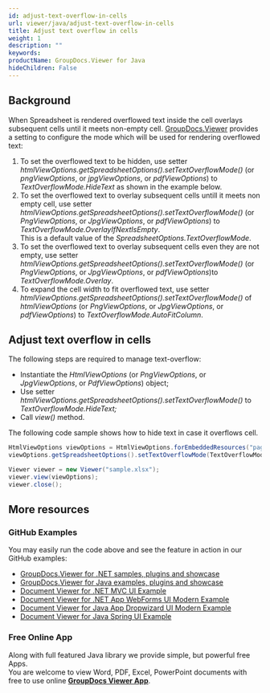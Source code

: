 ```yaml
---
id: adjust-text-overflow-in-cells
url: viewer/java/adjust-text-overflow-in-cells
title: Adjust text overflow in cells
weight: 1
description: ""
keywords: 
productName: GroupDocs.Viewer for Java
hideChildren: False
---
```

## Background

When Spreadsheet is rendered overflowed text inside the cell overlays subsequent cells until it meets non-empty cell. [GroupDocs.Viewer](https://products.groupdocs.com/viewer/java) provides a setting to configure the mode which will be used for rendering overflowed text:

1.  To set the overflowed text to be hidden, use setter *htmlViewOptions.getSpreadsheetOptions().setTextOverflowMode()* (or *pngViewOptions*, or *jpgViewOptions*, or *pdfViewOptions*) to *TextOverflowMode.HideText* as shown in the example below.
2.  To set the overflowed text to overlay subsequent cells untill it meets non empty cell, use setter *htmlViewOptions.getSpreadsheetOptions().setTextOverflowMode()* (or *PngViewOptions*, or *JpgViewOptions*, or *pdfViewOptions*) to *TextOverflowMode.OverlayIfNextIsEmpty*.   
    This is a default value of the *SpreadsheetOptions.TextOverflowMode*.
3.  To set the overflowed text to overlay subsequent cells even they are not empty, use setter *htmlViewOptions.getSpreadsheetOptions().setTextOverflowMode()* (or *PngViewOptions*, or *JpgViewOptions*, or *pdfViewOptions*)to *TextOverflowMode.Overlay*.
4.  To expand the cell width to fit overflowed text, use setter *htmlViewOptions.getSpreadsheetOptions().setTextOverflowMode()* of *htmlViewOptions* (or *PngViewOptions*, or *JpgViewOptions*, or *pdfViewOptions*) to *TextOverflowMode.AutoFitColumn*. 

## Adjust text overflow in cells

The following steps are required to manage text-overflow:

*   Instantiate the *HtmlViewOptions* (or *PngViewOptions*, or *JpgViewOptions*, or *PdfViewOptions*) object;
*   Use setter *htmlViewOptions.getSpreadsheetOptions().setTextOverflowMode()* to *TextOverflowMode.HideText;*
*   Call *view()* method.

The following code sample shows how to hide text in case it overflows cell.

```java
HtmlViewOptions viewOptions = HtmlViewOptions.forEmbeddedResources("page_{0}.html");
viewOptions.getSpreadsheetOptions().setTextOverflowMode(TextOverflowMode.HideText);

Viewer viewer = new Viewer("sample.xlsx");
viewer.view(viewOptions);
viewer.close();
```

## More resources
### GitHub Examples
You may easily run the code above and see the feature in action in our GitHub examples:
*   [GroupDocs.Viewer for .NET samples, plugins and showcase](https://github.com/groupdocs-viewer/GroupDocs.Viewer-for-.NET)    
*   [GroupDocs.Viewer for Java examples, plugins and showcase](https://github.com/groupdocs-viewer/GroupDocs.Viewer-for-Java)    
*   [Document Viewer for .NET MVC UI Example](https://github.com/groupdocs-viewer/GroupDocs.Viewer-for-.NET-MVC)    
*   [Document Viewer for .NET App WebForms UI Modern Example](https://github.com/groupdocs-viewer/GroupDocs.Viewer-for-.NET-WebForms)    
*   [Document Viewer for Java App Dropwizard UI Modern Example](https://github.com/groupdocs-viewer/GroupDocs.Viewer-for-Java-Dropwizard)    
*   [Document Viewer for Java Spring UI Example](https://github.com/groupdocs-viewer/GroupDocs.Viewer-for-Java-Spring)
    
### Free Online App
Along with full featured Java library we provide simple, but powerful free Apps.  
You are welcome to view Word, PDF, Excel, PowerPoint documents with free to use online  **[GroupDocs Viewer App](https://products.groupdocs.app/viewer)**.